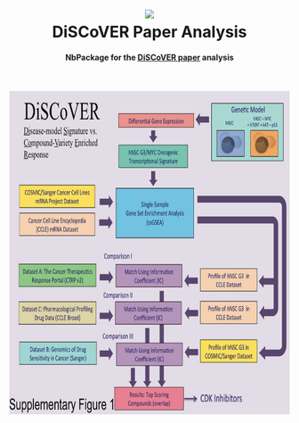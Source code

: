 <h1 align="center">
  <br>
  <a href="https://github.com/UCSD-CCAL"><img src="media/ccal-logo-D3.png" width="400"></a>
  <br>
  DiSCoVER Paper Analysis
  <br>
</h1>
<h4 align="center">NbPackage for the <a href="https://www.ncbi.nlm.nih.gov/pubmed/27012813" target="_blank">DiSCoVER paper</a> analysis</h4>
<br><br>

<div>
    <img src="/media/supplementary_fig_1.png" width=800 height=580>
</div>
